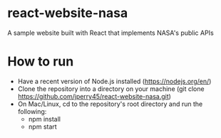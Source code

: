 # react-website-nasa
A sample website built with React that implements NASA's public APIs

# How to run
- Have a recent version of Node.js installed (https://nodejs.org/en/)
- Clone the repository into a directory on your machine (git clone https://github.com/jperry45/react-website-nasa.git)
- On Mac/Linux, cd to the repository's root directory and run the following:
  - npm install
  - npm start
